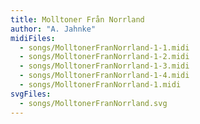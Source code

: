 ```yaml
---
title: Molltoner Från Norrland
author: "A. Jahnke"
midiFiles:
  - songs/MolltonerFranNorrland-1-1.midi
  - songs/MolltonerFranNorrland-1-2.midi
  - songs/MolltonerFranNorrland-1-3.midi
  - songs/MolltonerFranNorrland-1-4.midi
  - songs/MolltonerFranNorrland-1.midi
svgFiles:
  - songs/MolltonerFranNorrland.svg
---
```

